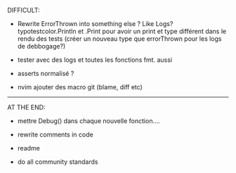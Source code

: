 DIFFICULT:

- Rewrite ErrorThrown into something else ? Like Logs?
typotestcolor.Println et .Print pour avoir un print et type différent dans le rendu des tests
(créer un nouveau type que errorThrown pour les logs de debbogage?)

- tester avec des logs et toutes les fonctions fmt. aussi

- asserts normalisé ?

- nvim ajouter des macro git (blame, diff etc)










--------------------------------
AT THE END:

- mettre Debug() dans chaque nouvelle fonction....

- rewrite comments in code
- readme
- do all community standards


